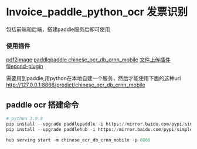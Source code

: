 # Invoice_paddle_python_ocr  发票识别

包括前端和后端，搭建paddle服务后即可使用

### 使用插件
[pdf2image](https://github.com/Belval/pdf2image)
[paddlepaddle chinese_ocr_db_crnn_mobile](https://www.paddlepaddle.org.cn/hub/scene/ocr)
[文件上传插件 filepond-plugin](https://pqina.nl/filepond/)

需要用到paddle,用python在本地自建一个服务，然后才能使用下面的这种url
http://127.0.0.1:8866/predict/chinese_ocr_db_crnn_mobile

## paddle ocr 搭建命令
``` python
# python 3.9.8
pip install --upgrade paddlepaddle -i https://mirror.baidu.com/pypi/simple
pip install --upgrade paddlehub -i https://mirror.baidu.com/pypi/simple

hub serving start -m chinese_ocr_db_crnn_mobile -p 8866
```


